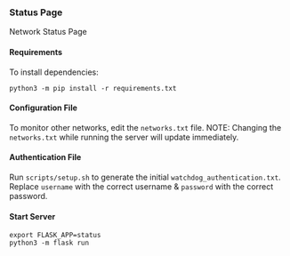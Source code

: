 ### Status Page
Network Status Page

#### Requirements
To install dependencies:
```
python3 -m pip install -r requirements.txt
```

#### Configuration File
To monitor other networks, edit the `networks.txt` file.
NOTE: Changing the `networks.txt` while running the server will update immediately.

#### Authentication File
Run `scripts/setup.sh` to generate the initial `watchdog_authentication.txt`.
Replace `username` with the correct username & `password` with the correct password.

#### Start Server
```
export FLASK_APP=status
python3 -m flask run
```   
